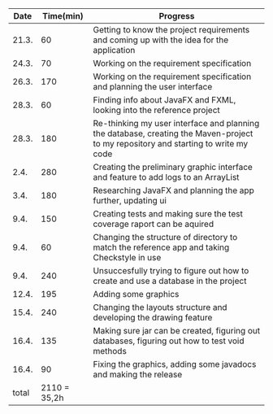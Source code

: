 Date | Time(min) | Progress
-----|-----------|----------
21.3. | 60 | Getting to know the project requirements and coming up with the idea for the application
24.3. | 70  | Working on the requirement specification
26.3. | 170 | Working on the requirement specification and planning the user interface
28.3. | 60 | Finding info about JavaFX and FXML, looking into the reference project
28.3. | 180 | Re-thinking my user interface and planning the database, creating the Maven-project to my repository and starting to write my code
2.4. | 280 | Creating the preliminary graphic interface and feature to add logs to an ArrayList
3.4. | 180 | Researching JavaFX and planning the app further, updating ui 
9.4. | 150 | Creating tests and making sure the test coverage raport can be aquired
9.4. | 60 | Changing the structure of directory to match the reference app and taking Checkstyle in use
9.4. | 240 | Unsuccesfully trying to figure out how to create and use a database in the project
12.4. | 195 | Adding some graphics
15.4. | 240 | Changing the layouts structure and developing the drawing feature
16.4. | 135 | Making sure jar can be created, figuring out databases, figuring out how to test void methods
16.4. | 90 | Fixing the graphics, adding some javadocs and making the release
total | 2110 = 35,2h| 
